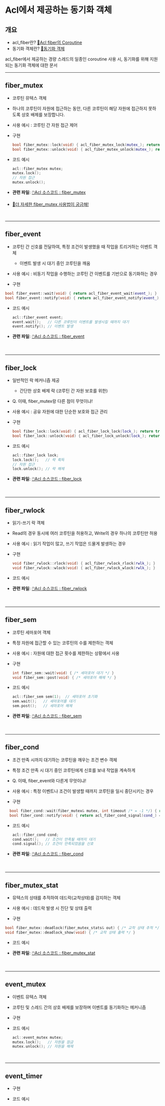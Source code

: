 # Acl에서 제공하는 동기화 객체

## 개요
- acl_fiber란? [📄Acl fiber의 Coroutine](./Coroutine.md)
- 동기화 객체란? [📄동기화 객체](./Cpp-SynchronizationObject.md)

acl_fiber에서 제공하는 경량 스레드의 일종인 coroutine 사용 시, 동기화를 위해 지원되는 동기화 객체에 대한 문서

------------------------------------------------

## fiber_mutex
- 코루틴 뮤텍스 객체
- 하나의 코루틴이 자원에 접근하는 동안, 다른 코루틴이 해당 자원에 접근하지 못하도록 상호 배제를 보장합니다.

- 사용 예시 : 코루틴 간 자원 접근 제어

- 구현
  ```cpp
  bool fiber_mutex::lock(void) { acl_fiber_mutex_lock(mutex_); return true; }
  bool fiber_mutex::unlock(void) { acl_fiber_mutex_unlock(mutex_); return true; }
  ```

- 코드 예시
  ```cpp
  acl::fiber_mutex mutex;
  mutex.lock();
  // 자원 접근
  mutex.unlock();
  ```

- **관련 파일**: [🖱️Acl 소스코드 : fiber_mutex](https://github.com/acl-dev/acl/blob/master/lib_fiber/cpp/src/fiber_mutex.cpp)
- [📄더 자세한 fiber_mutex 사용법이 궁금해!](./Coroutine-fiber_mutex.md)

<br>

------------------------------------------------

## fiber_event
- 코루틴 간 신호를 전달하여, 특정 조건이 발생했을 때 작업을 트리거하는 이벤트 객체
  + 이벤트 발생 시 대기 중인 코루틴을 깨움

- 사용 예시 : 비동기 작업을 수행하는 코루틴 간 이벤트를 기반으로 동기화하는 경우

  
- 구현
```cpp
bool fiber_event::wait(void) { return acl_fiber_event_wait(event_); }
bool fiber_event::notify(void) { return acl_fiber_event_notify(event_); }
```

- 코드 예시
  ```cpp
  acl::fiber_event event;
  event.wait();   // 다른 코루틴이 이벤트를 발생시킬 때까지 대기
  event.notify(); // 이벤트 발생
  ```

- **관련 파일**: [🖱️Acl 소스코드 : fiber_event](https://github.com/acl-dev/acl/blob/master/lib_fiber/cpp/src/fiber_event.cpp)



<br>

------------------------------------------------

## fiber_lock
- 일반적인 락 메커니즘 제공
  + 간단한 상호 배제 락 (코루틴 간 자원 보호를 위한)
- Q. 이때, fiber_mutex랑 다른 점이 무엇이냐!



- 사용 예시 : 공유 자원에 대한 단순한 보호와 접근 관리

  
- 구현
  ```cpp
  bool fiber_lock::lock(void) { acl_fiber_lock_lock(lock_); return true; }
  bool fiber_lock::unlock(void) { acl_fiber_lock_unlock(lock_); return true; }
  ```

- 코드 예시
  ```cpp
  acl::fiber_lock lock;
  lock.lock();   // 락 획득
  // 자원 접근
  lock.unlock(); // 락 해제
  ```

- **관련 파일**: [🖱️Acl 소스코드 : fiber_lock](https://github.com/acl-dev/acl/blob/master/lib_fiber/cpp/src/fiber_lock.cpp)

<br>

------------------------------------------------

## fiber_rwlock 
- 읽기-쓰기 락 객체
- Read의 경우 동시에 여러 코루틴을 허용하고, Write의 경우 하나의 코루틴만 허용
  


- 사용 예시 : 읽기 작업이 많고, 쓰기 작업은 드물게 발생하는 경우

  
- 구현
  ```cpp
  void fiber_rwlock::rlock(void) { acl_fiber_rwlock_rlock(rwlk_); }
  void fiber_rwlock::wlock(void) { acl_fiber_rwlock_wlock(rwlk_); }
  ```

- 코드 예시


- **관련 파일**: [🖱️Acl 소스코드 : fiber_rwlock](https://github.com/acl-dev/acl/blob/master/lib_fiber/cpp/src/fiber_rwlock.cpp)


<br>

------------------------------------------------

## fiber_sem
- 코루틴 세마포어 객체
- 특정 자원에 접근할 수 있는 코루틴의 수를 제한하는 객체


- 사용 예시 : 자원에 대한 접근 횟수를 제한하는 상황에서 사용
  
- 구현
  ```cpp
  int fiber_sem::wait(void) { /* 세마포어 대기 */ }
  void fiber_sem::post(void) { /* 세마포어 해제 */ }
  ```

- 코드 예시
  ```cpp
  acl::fiber_sem sem(1);  // 세마포어 초기화
  sem.wait();   // 세마포어를 대기
  sem.post();   // 세마포어 해제
  ```


- **관련 파일**: [🖱️Acl 소스코드 : fiber_sem](https://github.com/acl-dev/acl/blob/master/lib_fiber/cpp/src/fiber_sem.cpp)


<br>

------------------------------------------------

## fiber_cond
- 조건 만족 시까지 대기하는 코루틴을 깨우는 조건 변수 객체
- 특정 조건 만족 시 대기 중인 코루틴에게 신호를 보내 작업을 계속하게
- Q. 이때, fiber_event와 다른게 무엇이냐!


- 사용 예시 : 특정 이벤트나 조건이 발생할 때까지 코루틴을 일시 중단시키는 경우

  
- 구현
```cpp
  bool fiber_cond::wait(fiber_mutex& mutex, int timeout /* = -1 */) { return acl_fiber_cond_wait(cond_, mutex.get_mutex()) == 0; }
  bool fiber_cond::notify(void) { return acl_fiber_cond_signal(cond_) == 0; }
  ```

- 코드 예시
  ```cpp
  acl::fiber_cond cond;
  cond.wait();   // 조건이 만족될 때까지 대기
  cond.signal(); // 조건이 만족되었음을 신호
  ```

- **관련 파일**: [🖱️Acl 소스코드 : fiber_cond](https://github.com/acl-dev/acl/blob/master/lib_fiber/cpp/src/fiber_cond.cpp)


<br>

------------------------------------------------

## fiber_mutex_stat
- 뮤텍스의 상태를 추적하여 데드락(교착상태)를 감지하는 객체

- 사용 예시 : 데드락 발생 시 진단 및 상태 출력


  
- 구현
```cpp
bool fiber_mutex::deadlock(fiber_mutex_stats& out) { /* 교착 상태 추적 */ }
void fiber_mutex::deadlock_show(void) { /* 교착 상태 출력 */ }
```

- 코드 예시



- **관련 파일**: [🖱️Acl 소스코드 : fiber_mutex_stat](https://github.com/acl-dev/acl/blob/master/lib_fiber/cpp/src/fiber_mutex_stat.cpp)


<br>

------------------------------------------------

## event_mutex
- 이벤트 뮤텍스 객체
- 코루틴 및 스레드 간의 상호 배제를 보장하며 이벤트를 동기화하는 메커니즘
  
- 구현


- 코드 예시

  ```cpp
  acl::event_mutex mutex;
  mutex.lock();   // 자원을 잠금
  mutex.unlock(); // 자원을 해제
  ```





<br>

------------------------------------------------

## event_timer

  
- 구현


- 코드 예시



